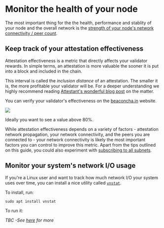 # Monitor the health of your node

The most important thing for the the health, performance and stablity of your node and the overall network is the [strength of your node's network connectivity / peer count](./networking.md).


## Keep track of your attestation effectiveness

Attestation effectiveness is a metric that directly affects your validator rewards. In simple terms, an attestation is more valuable the sooner it is put into a block and included in the chain. 

This interval is called the *inclusion distance* of an attestation. The smaller it is, the more profitable your validator will be. For a deeper understanding we highly recommend reading [Attestant's wonderful blog post](https://www.attestant.io/posts/defining-attestation-effectiveness/#:~:text=Stakers%20looking%20to%20maximize%20their,provide%20clear%20metrics%20for%20performance.) on the matter.

You can verify your validator's effectiveness on the [beaconcha.in](https://beaconcha.in/) website.

![](https://i.imgur.com/u80Ub2j.png)

Ideally you want to see a value above 80%.

While attestation effectiveness depends on a variety of factors - attestation network propagation, your network connectivity, and the peers you are connected to - your network connectivity is likely the most important factors you can control to improve this metric. Apart from the tips outlined on this guide, you could also experiment with [subscribing to all subnets](./profits.md#subscribe-to-all-subnets).

## Monitor your system's network I/O usage

If you're a Linux user and want to track how much network I/O your system uses over time, you can install a nice utility called [`vnstat`](https://humdi.net/vnstat/).

To install, run:

```
sudo apt install vnstat
```

To run it:

*TBC -See [here](https://github.com/jclapis/rp-pi-guide/blob/main/Native.md#monitoring-your-pis-performance) for more*

